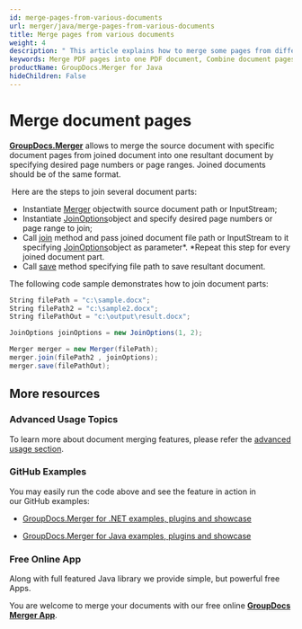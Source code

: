 ```yaml
---
id: merge-pages-from-various-documents
url: merger/java/merge-pages-from-various-documents
title: Merge pages from various documents
weight: 4
description: " This article explains how to merge some pages from different documents into single PDF, DOCX, Excel or PowerPoint document using GroupDocs.Merger for Java."
keywords: Merge PDF pages into one PDF document, Combine document pages into single document, Merge pages into document using GroupDocs.Merger for Java
productName: GroupDocs.Merger for Java
hideChildren: False
---
```

# Merge document pages

[**GroupDocs.Merger**](https://products.groupdocs.com/merger/java) allows to merge the source document with specific document pages from joined document into one resultant document by specifying desired page numbers or page ranges. Joined documents should be of the same format.

 Here are the steps to join several document parts:

*   Instantiate [Merger](https://apireference.groupdocs.com/java/merger/com.groupdocs.merger/Merger) objectwith source document path or InputStream;
*   Instantiate [JoinOptions](https://apireference.groupdocs.com/java/merger/com.groupdocs.merger.domain.options/JoinOptions)object and specify desired page numbers or page range to join;
*   Call [join](https://apireference.groupdocs.com/java/merger/com.groupdocs.merger/Merger#join(java.lang.String,%20com.groupdocs.merger.domain.options.interfaces.IJoinOptions)) method and pass joined document file path or InputStream to it specifying [JoinOptions](https://apireference.groupdocs.com/java/merger/com.groupdocs.merger.domain.options/JoinOptions)object as parameter*. *Repeat this step for every joined document part.
*   Call [save](https://apireference.groupdocs.com/java/merger/com.groupdocs.merger/Merger#save(java.lang.String)) method specifying file path to save resultant document.

The following code sample demonstrates how to join document parts:

```csharp
String filePath = "c:\sample.docx";
String filePath2 = "c:\sample2.docx";
String filePathOut = "c:\output\result.docx";

JoinOptions joinOptions = new JoinOptions(1, 2);

Merger merger = new Merger(filePath);
merger.join(filePath2 , joinOptions);
merger.save(filePathOut);
```

## More resources

### Advanced Usage Topics 

To learn more about document merging features, please refer the [advanced usage section](Advanced%2Busage.html).

### GitHub Examples 

You may easily run the code above and see the feature in action in our GitHub examples:

*   [GroupDocs.Merger for .NET examples, plugins and showcase](https://github.com/groupdocs-merger/GroupDocs.Merger-for-.NET)
    
*   [GroupDocs.Merger for Java examples, plugins and showcase](https://github.com/groupdocs-merger/GroupDocs.Merger-for-Java)
    

### Free Online App 

Along with full featured Java library we provide simple, but powerful free Apps.

You are welcome to merge your documents with our free online **[GroupDocs Merger App](https://products.groupdocs.app/merger)**.
